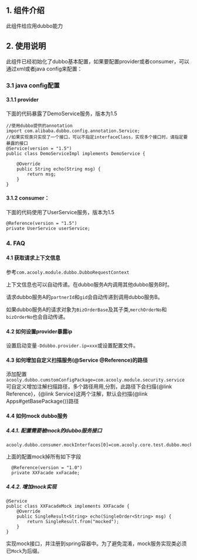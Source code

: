 ## 1. 组件介绍

此组件给应用dubbo能力

## 2. 使用说明

此组件已经初始化了dubbo基本配置，如果要配置provider或者consumer，可以通过xml或者java config来配置：
    
### 3.1 java config配置

#### 3.1.1 provider

下面的代码暴露了DemoService服务，版本为1.5

	//使用dubbo提供的annotation
	import com.alibaba.dubbo.config.annotation.Service;
	//如果实现类只实现了一个接口，可以不指定interfaceClass，实现多个接口时，请指定要暴露的接口
	@Service(version = "1.5")
	public class DemoServiceImpl implements DemoService {
	
		@Override
		public String echo(String msg) {
			return msg;
		}
	}


#### 3.1.2 consumer：

下面的代码使用了UserService服务，版本为1.5

	@Reference(version = "1.5")
	private UserService userService;


### 4. FAQ

#### 4.1 获取请求上下文信息

参考`com.acooly.module.dubbo.DubboRequestContext`

上下文信息也可以自动传递。在dubbo服务A内调用其他dubbo服务B时。

请求dubbo服务A的`partnerId`和`gid`会自动传递到调用dubbo服务B。

如果dubbo服务A的请求对象为`BizOrderBase`及其子类,`merchOrderNo`和`bizOrderNo`也会自动传递。

#### 4.2 如何设置provider暴露ip

设置启动变量`-Ddubbo.provider.ip=xxx`或设置配置文件。

#### 4.3 如何增加自定义扫描服务(@Service @Reference)的路径

添加配置`acooly.dubbo.cumstomConfigPackage=com.acooly.module.security.service`
可自定义增加注解扫描路径，多个路径用用,分割，此路径下会扫描{@link Reference}，{@link Service}这两个注解，默认会扫描{@link Apps#getBasePackage()}路径

#### 4.4 如何mock dubbo服务

##### 4.4.1. 配置需要被mock的dubbo服务接口

    acooly.dubbo.consumer.mockInterfaces[0]=com.acooly.core.test.dubbo.mock.XXFacade

上面的配置mock掉所有如下字段

      @Reference(version = "1.0")
      private XXFacade xxFacade;

##### 4.4.2. 增加mock实现

    @Service
    public class XXFacadeMock implements XXFacade {
        @Override
        public SingleResult<String> echo(SingleOrder<String> msg) {
            return SingleResult.from("mocked");
        }
    }

实现mock接口，并注册到spring容器中。为了避免混淆，mock服务实现类必须已`Mock`为后缀。